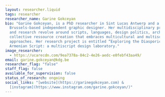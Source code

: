 ```yaml
---
layout: researcher.liquid
tags: researcher
researcher_name: Garine Gokceyan
bio: "Garine Gokceyan, is a PhD researcher in Sint Lucas Antwerp and a
  Brussels-based independent graphic designer. Her multidisciplinary projects
  and research revolve around scripts, languages, design politics, archives and
  collective ressource creation that embraces multicultural and multiscriptual
  approaches. Her research project is entitled “Exploring the Diasporic Life of
  Armenian Script: a multiscript design laboratory."
image_researcher:
  - https://ucarecdn.com/9ea7378a-84c2-4e26-aedc-e0febf43aa49/
email: garine.gokceyan@kdg.be
researcher_flag: "false"
staff_flag: false
available_for_supervision: false
status_of_research: ongoing
social_links: "[website](https://garinegokceyan.com) &
  [instagram](https://www.instagram.com/garine.gokceyan/)"
---
```


